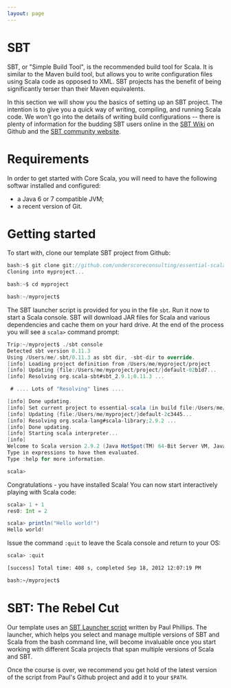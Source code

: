 ```yaml
---
layout: page
---
```


# SBT

SBT, or "Simple Build Tool", is the recommended build tool for Scala. It is similar to the Maven build tool, but allows you to write configuration files using Scala code as opposed to XML. SBT projects has the benefit of being significantly terser than their Maven equivalents.

In this section we will show you the basics of setting up an SBT project. The intention is to give you a quick way of writing, compiling, and running Scala code. We won't go into the details of writing build configurations -- there is plenty of information for the budding SBT users online in the [SBT Wiki](https://github.com/harrah/xsbt/wiki) on Github and the [SBT community website](http://www.scala-sbt.org/).

# Requirements

In order to get started with Core Scala, you will need to have the following softwar installed and configured:

 - a Java 6 or 7 compatible JVM;
 - a recent version of Git.

# Getting started

To start with, clone our template SBT project from Github:

~~~ scala
bash:~$ git clone git://github.com/underscoreconsulting/essential-scala-template.git myproject
Cloning into myproject...

bash:~$ cd myproject

bash:~/myproject$
~~~

The SBT launcher script is provided for you in the file `sbt`. Run it now to start a Scala console. SBT will download JAR files for Scala and various dependencies and cache them on your hard drive. At the end of the process you will see a `scala>` command prompt:

~~~ scala
Trip:~/myproject$ ./sbt console
Detected sbt version 0.11.3
Using /Users/me/.sbt/0.11.3 as sbt dir, -sbt-dir to override.
[info] Loading project definition from /Users/me/myproject/project
[info] Updating {file:/Users/me/myproject/project/}default-02b1d7...
[info] Resolving org.scala-sbt#sbt_2.9.1;0.11.3 ...

 # .... Lots of "Resolving" lines ....

[info] Done updating.
[info] Set current project to essential-scala (in build file:/Users/me/myproject/)
[info] Updating {file:/Users/me/myproject/}default-2c3445...
[info] Resolving org.scala-lang#scala-library;2.9.2 ...
[info] Done updating.
[info] Starting scala interpreter...
[info]
Welcome to Scala version 2.9.2 (Java HotSpot(TM) 64-Bit Server VM, Java 1.6.0_35).
Type in expressions to have them evaluated.
Type :help for more information.

scala>
~~~

Congratulations - you have installed Scala! You can now start interactively playing with Scala code:

~~~ scala
scala> 1 + 1
res0: Int = 2

scala> println("Hello world!")
Hello world!
~~~

Issue the command `:quit` to leave the Scala console and return to your OS:

~~~ bash
scala> :quit

[success] Total time: 408 s, completed Sep 18, 2012 12:07:19 PM

bash:~/myproject$
~~~

# SBT: The Rebel Cut

Our template uses an [SBT Launcher script](https://github.com/paulp/sbt-extras/blob/master/sbt) written by Paul Phillips. The launcher, which helps you select and manage multiple versions of SBT and Scala from the bash command line, will become invaluable once you start working with different Scala projects that span multiple versions of Scala and SBT.

Once the course is over, we recommend you get hold of the latest version of the script from Paul's Github project and add it to your `$PATH`.
